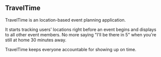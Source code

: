 ## TravelTime
TravelTime is an location-based event planning application.

It starts tracking users' locations right before an event begins and displays to all other event members. No more saying "I'll be there in 5" when you're still at home 30 minutes away.

TravelTime keeps everyone accountable for showing up on time.
